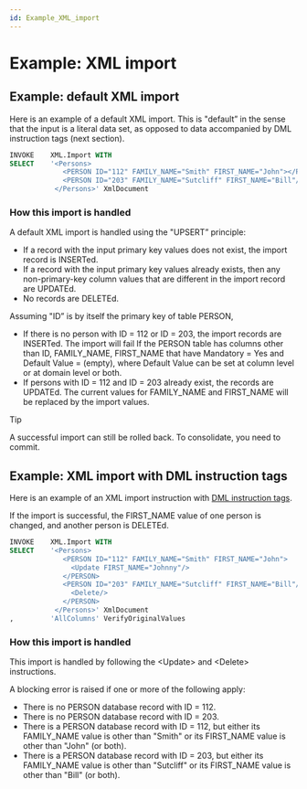 ```yaml
---
id: Example_XML_import
---
```


# Example: XML import

## Example: default XML import

Here is an example of a default XML import. This is "default” in the sense that the input is a literal data set, as opposed to data accompanied by DML instruction tags (next section).

```sql
INVOKE    XML.Import WITH
SELECT    '<Persons>
             <PERSON ID="112" FAMILY_NAME="Smith" FIRST_NAME="John"></PERSON>
             <PERSON ID="203" FAMILY_NAME="Sutcliff" FIRST_NAME="Bill"/></PERSON>
           </Persons>' XmlDocument

```

### How this import is handled

A default XML import is handled using the "UPSERT” principle:

- If a record with the input primary key values does not exist, the import record is INSERTed.
- If a record with the input primary key values already exists, then any non-primary-key column values that are different in the import record are UPDATEd.
- No records are DELETEd.

Assuming "ID” is by itself the primary key of table PERSON,

- If there is no person with ID = 112 or ID = 203, the import records are INSERTed. The import will fail If the PERSON table has columns other than ID, FAMILY_NAME, FIRST_NAME that have Mandatory = Yes and Default Value = (empty), where Default Value can be set at column level or at domain level or both.
- If persons with ID = 112 and ID = 203 already exist, the records are UPDATEd. The current values for FAMILY_NAME and FIRST_NAME will be replaced by the import values.

> [!TIP]
> A successful import can still be rolled back. To consolidate, you need to commit.

## Example: XML import with DML instruction tags

Here is an example of an XML import instruction with [DML instruction tags](/docs/Repositories/USoft%20XML%20formats/DML%20instruction%20tags.md).

If the import is successful, the FIRST_NAME value of one person is changed, and another person is DELETEd.

```sql
INVOKE    XML.Import WITH
SELECT    '<Persons>
             <PERSON ID="112" FAMILY_NAME="Smith" FIRST_NAME="John">
               <Update FIRST_NAME="Johnny"/>
             </PERSON>
             <PERSON ID="203" FAMILY_NAME="Sutcliff" FIRST_NAME="Bill"/>
               <Delete/>
             </PERSON>
           </Persons>' XmlDocument
,         'AllColumns' VerifyOriginalValues

```

### How this import is handled

This import is handled by following the \<Update> and \<Delete> instructions.

A blocking error is raised if one or more of the following apply:

- There is no PERSON database record with ID = 112.
- There is no PERSON database record with ID = 203.
- There is a PERSON database record with ID = 112, but either its FAMILY_NAME value is other than "Smith" or its FIRST_NAME value is other than "John" (or both).
- There is a PERSON database record with ID = 203, but either its FAMILY_NAME value is other than "Sutcliff" or its FIRST_NAME value is other than "Bill" (or both).